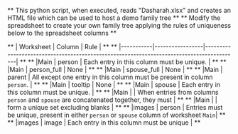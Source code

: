 
** This python script, when executed, reads "Dasharah.xlsx" and creates an HTML file which can be used to host a demo family tree  **
** Modify the spreadsheet to create your own family tree applying the rules of uniqueness below to the spreadsheet columns	   **

**      | Worksheet | Column          | Rule                                                                                     | **
**      |-----------|-----------------|------------------------------------------------------------------------------------------| **
**      |Main       | person          | Each entry in this column must be unique.                                                | **
**      |Main       | person_full     | None                                                                                     | **
**      |Main       | spouse_full     | None                                                                                     | **
**      |Main       | parent          | All except one entry in this column must be present in column `person`.                  | **
**      |Main       | tooltip         | None                                                                                     | **
**      |Main       | spouse          | Each entry in this column must be unique.                                                | **
**      |Main       |                 | When entries from columns `person` and `spouse` are concatenated together, they must     | **
**      |Main       |                 | form a unique set excluding blanks                                                       | **
**      |images     | person          | Entries must be unique, present in either `person` or `spouse` column of worksheet `Main`| **
**      |images     | image           | Each entry in this column must be unique                                                 | **
